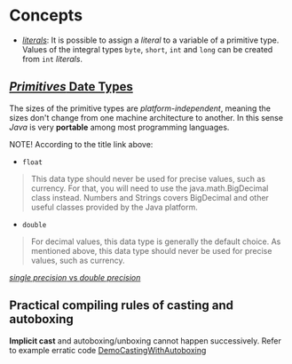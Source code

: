 # Concepts
* [*literals*](https://docs.oracle.com/javase/tutorial/java/nutsandbolts/datatypes.html): It is possible to assign a *literal* to a variable of a primitive type. Values of the integral types `byte`, `short`, `int` and `long` can be created from `int` *literals*.

## [*Primitives* Date Types](https://docs.oracle.com/javase/tutorial/java/nutsandbolts/datatypes.html)
The sizes of the primitive types are *platform-independent*, meaning the sizes don't change from one machine architecture to another. In this sense *Java* is very **portable** among most programming languages.

NOTE! According to the title link above:

* `float`

> This data type should never be used for precise values, such as currency. For that, you will need to use the java.math.BigDecimal class instead. Numbers and Strings covers BigDecimal and other useful classes provided by the Java platform.

* `double`

> For decimal values, this data type is generally the default choice. As mentioned above, this data type should never be used for precise values, such as currency.

[*single precision* vs *double precision*](https://stackoverflow.com/questions/801117/whats-the-difference-between-a-single-precision-and-double-precision-floating-p)

## Practical compiling rules of casting and autoboxing
**Implicit cast** and autoboxing/unboxing cannot happen successively. Refer to example erratic code [DemoCastingWithAutoboxing](#) 
